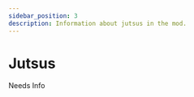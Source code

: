 ```yaml
---
sidebar_position: 3
description: Information about jutsus in the mod.
---
```


# Jutsus

Needs Info
